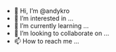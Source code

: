 - 👋 Hi, I’m @andykro
- 👀 I’m interested in ...
- 🌱 I’m currently learning ...
- 💞️ I’m looking to collaborate on ...
- 📫 How to reach me ...

<!---
andykro/andykro is a ✨ special ✨ repository because its `README.md` (this file) appears on your GitHub profile.
You can click the Preview link to take a look at your changes.
--->
